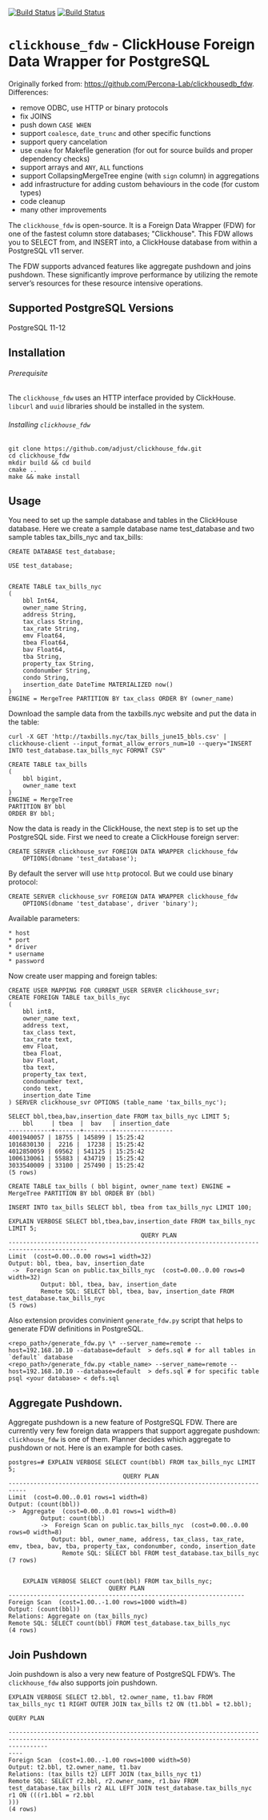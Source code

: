 [![Build Status](https://travis-ci.org/adjust/clickhouse_fdw.svg?branch=master)](https://travis-ci.org/adjust/clickhouse_fdw) [![Build Status](https://travis-ci.org/adjust/clickhouse_fdw.svg?branch=adjust)](https://travis-ci.org/adjust/clickhouse_fdw)

`clickhouse_fdw` - ClickHouse Foreign Data Wrapper for PostgreSQL
=================================================================

Originally forked from: https://github.com/Percona-Lab/clickhousedb_fdw. Differences:

* remove ODBC, use HTTP or binary protocols
* fix JOINS
* push down `CASE WHEN`
* support `coalesce`, `date_trunc` and other specific functions
* support query cancelation
* use `cmake` for Makefile generation (for out for source builds and proper dependency checks)
* support arrays and `ANY`, `ALL` functions
* support CollapsingMergeTree engine (with `sign` column) in aggregations
* add infrastructure for adding custom behaviours in the code (for custom types)
* code cleanup
* many other improvements

The `clickhouse_fdw` is open-source. It is a Foreign Data Wrapper (FDW) for one
of the fastest column store databases; "Clickhouse". This FDW allows you to
SELECT from, and INSERT into, a ClickHouse database from within a PostgreSQL v11 server.

The FDW supports advanced features like aggregate pushdown and joins pushdown.
These significantly improve performance by utilizing the remote server’s resources
for these resource intensive operations.

Supported PostgreSQL Versions
------------------------------

PostgreSQL 11-12

Installation
----------------

###### Prerequisite

The `clickhouse_fdw` uses an HTTP interface provided by ClickHouse. `libcurl` and
`uuid` libraries should be installed in the system.

###### Installing `clickhouse_fdw`

```
git clone https://github.com/adjust/clickhouse_fdw.git
cd clickhouse_fdw
mkdir build && cd build
cmake ..
make && make install
```

Usage
-----

You need to set up the sample database and tables in the ClickHouse database.
Here we create a sample database name test_database and two sample tables
tax_bills_nyc and tax_bills:

    CREATE DATABASE test_database;

    USE test_database;


    CREATE TABLE tax_bills_nyc
    (
        bbl Int64,
        owner_name String,
        address String,
        tax_class String,
        tax_rate String,
        emv Float64,
        tbea Float64,
        bav Float64,
        tba String,
        property_tax String,
        condonumber String,
        condo String,
        insertion_date DateTime MATERIALIZED now()
    )
    ENGINE = MergeTree PARTITION BY tax_class ORDER BY (owner_name)

Download the sample data from the taxbills.nyc website and put the data in the table:

    curl -X GET 'http://taxbills.nyc/tax_bills_june15_bbls.csv' | clickhouse-client --input_format_allow_errors_num=10 --query="INSERT INTO test_database.tax_bills_nyc FORMAT CSV"

    CREATE TABLE tax_bills
    (
        bbl bigint,
        owner_name text
    )
    ENGINE = MergeTree
    PARTITION BY bbl
    ORDER BY bbl;

Now the data is ready in the ClickHouse, the next step is to set up the PostgreSQL side.
First we need to create a ClickHouse foreign server:

    CREATE SERVER clickhouse_svr FOREIGN DATA WRAPPER clickhouse_fdw
		OPTIONS(dbname 'test_database');

By default the server will use `http` protocol. But we could use binary protocol:

    CREATE SERVER clickhouse_svr FOREIGN DATA WRAPPER clickhouse_fdw
		OPTIONS(dbname 'test_database', driver 'binary');

Available parameters:

	* host
	* port
	* driver
	* username
	* password

Now create user mapping and foreign tables:

    CREATE USER MAPPING FOR CURRENT_USER SERVER clickhouse_svr;
	CREATE FOREIGN TABLE tax_bills_nyc
    (
        bbl int8,
        owner_name text,
        address text,
        tax_class text,
        tax_rate text,
        emv Float,
        tbea Float,
        bav Float,
        tba text,
        property_tax text,
        condonumber text,
        condo text,
        insertion_date Time
    ) SERVER clickhouse_svr OPTIONS (table_name 'tax_bills_nyc');

    SELECT bbl,tbea,bav,insertion_date FROM tax_bills_nyc LIMIT 5;
        bbl     | tbea  |  bav   | insertion_date
    ------------+-------+--------+----------------
    4001940057 | 18755 | 145899 | 15:25:42
    1016830130 |  2216 |  17238 | 15:25:42
    4012850059 | 69562 | 541125 | 15:25:42
    1006130061 | 55883 | 434719 | 15:25:42
    3033540009 | 33100 | 257490 | 15:25:42
    (5 rows)

    CREATE TABLE tax_bills ( bbl bigint, owner_name text) ENGINE = MergeTree PARTITION BY bbl ORDER BY (bbl)

    INSERT INTO tax_bills SELECT bbl, tbea from tax_bills_nyc LIMIT 100;

    EXPLAIN VERBOSE SELECT bbl,tbea,bav,insertion_date FROM tax_bills_nyc LIMIT 5;
                                         QUERY PLAN
    --------------------------------------------------------------------------------------------
    Limit  (cost=0.00..0.00 rows=1 width=32)
    Output: bbl, tbea, bav, insertion_date
     ->  Foreign Scan on public.tax_bills_nyc  (cost=0.00..0.00 rows=0 width=32)
             Output: bbl, tbea, bav, insertion_date
             Remote SQL: SELECT bbl, tbea, bav, insertion_date FROM test_database.tax_bills_nyc
    (5 rows)

Also extension provides convinient `generate_fdw.py`
script that helps to generate FDW definitions in PostgreSQL.

	<repo_path>/generate_fdw.py \* --server_name=remote --host=192.168.10.10 --database=default  > defs.sql # for all tables in `default` database
	<repo_path>/generate_fdw.py <table_name> --server_name=remote --host=192.168.10.10 --database=default  > defs.sql # for specific table
	psql <your database> < defs.sql

Aggregate Pushdown.
-------------------

Aggregate pushdown is a new feature of PostgreSQL FDW. There are currently very
few foreign data wrappers that support aggregate pushdown: `clickhouse_fdw` is one of them.
Planner decides which aggregate to pushdown or not. Here is an example for both cases.

    postgres=# EXPLAIN VERBOSE SELECT count(bbl) FROM tax_bills_nyc LIMIT 5;
                                    QUERY PLAN                                                                
    ---------------------------------------------------------------------------
    Limit  (cost=0.00..0.01 rows=1 width=8)
    Output: (count(bbl))
    ->  Aggregate  (cost=0.00..0.01 rows=1 width=8)
             Output: count(bbl)
             ->  Foreign Scan on public.tax_bills_nyc  (cost=0.00..0.00 rows=0 width=8)
                Output: bbl, owner_name, address, tax_class, tax_rate, emv, tbea, bav, tba, property_tax, condonumber, condo, insertion_date
                   Remote SQL: SELECT bbl FROM test_database.tax_bills_nyc
    (7 rows)
    

        EXPLAIN VERBOSE SELECT count(bbl) FROM tax_bills_nyc;
                                QUERY PLAN                            
    ------------------------------------------------------------------
    Foreign Scan  (cost=1.00..-1.00 rows=1000 width=8)
    Output: (count(bbl))
    Relations: Aggregate on (tax_bills_nyc)
    Remote SQL: SELECT count(bbl) FROM test_database.tax_bills_nyc
    (4 rows)



Join Pushdown
---------------

Join pushdown is also a very new feature of PostgreSQL FDW’s. The `clickhouse_fdw` also supports join pushdown.

    EXPLAIN VERBOSE SELECT t2.bbl, t2.owner_name, t1.bav FROM tax_bills_nyc t1 RIGHT OUTER JOIN tax_bills t2 ON (t1.bbl = t2.bbl);
                                                                        QUERY PLAN                                                                     
    
    -------------------------------------------------------------------------------------------------------------------------------------------------------
    ----
    Foreign Scan  (cost=1.00..-1.00 rows=1000 width=50)
    Output: t2.bbl, t2.owner_name, t1.bav
    Relations: (tax_bills t2) LEFT JOIN (tax_bills_nyc t1)
    Remote SQL: SELECT r2.bbl, r2.owner_name, r1.bav FROM  test_database.tax_bills r2 ALL LEFT JOIN test_database.tax_bills_nyc r1 ON (((r1.bbl = r2.bbl
    )))
    (4 rows)

[1]: https://www.postgresql.org/
[2]: http://www.clickhouse.com
[3]: https://github.com/ildus/clickhouse_fdw/issues/new
